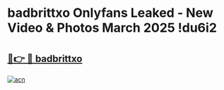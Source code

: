 # badbrittxo Onlyfans Leaked - New Video & Photos March 2025 !du6i2

# <h2><a href="https://r71ul2.iuczelnia.edu.pl?title=badbrittxo&ref=du6i2">🔗👉 🔴 badbrittxo</a></h2>

[![acn](https://github.com/user-attachments/assets/0f9c940e-d8b0-45ae-aac7-cd30a18b3e1c)](https://r71ul2.iuczelnia.edu.pl?title=badbrittxo&ref=du6i2)

